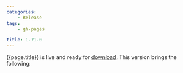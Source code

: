 ```yaml
---
categories:
    - Release
tags:
    - gh-pages

title: 1.71.0
---
```


{{page.title}} is live and ready for [download](https://github.com/MaibornWolff/codecharta/releases/tag/{{page.title}}). This version brings the following:
